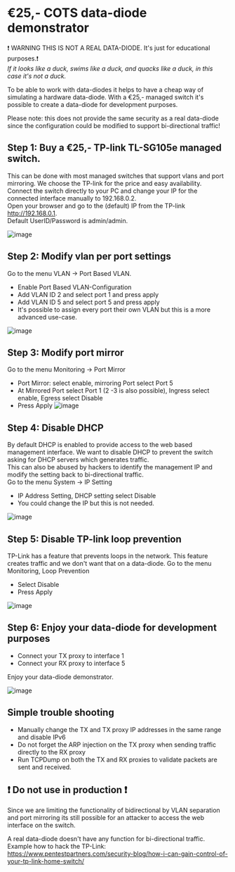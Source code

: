# €25,- COTS data-diode demonstrator

:exclamation: WARNING THIS IS NOT A REAL DATA-DIODE. It's just for educational purposes.:exclamation: <br>
<i>If it looks like a duck, swims like a duck, and quacks like a duck, in this case it's not a duck.</i>

To be able to work with data-diodes it helps to have a cheap way of simulating a hardware data-diode. With a €25,- managed switch it's possible to create a 
data-diode for development purposes. <br>

Please note: this does not provide the same security as a real data-diode since the configuration could be modified to support bi-directional traffic!

## Step 1: Buy a €25,- TP-link TL-SG105e managed switch. 
This can be done with most managed switches that support vlans and port mirroring. We choose the TP-link for the price and easy availability. <br>
Connect the switch directly to your PC and change your IP for the connected interface manually to 192.168.0.2. <br>
Open your browser and go to the (default) IP from the TP-link http://192.168.0.1. <br>
Default UserID/Password is admin/admin.<br> 

![image](https://user-images.githubusercontent.com/104058636/191473913-58559b57-3696-435c-aff6-6d4eef8399a0.png)

## Step 2: Modify vlan per port settings
Go to the menu VLAN -> Port Based VLAN. <br>
- Enable Port Based VLAN-Configuration
- Add VLAN ID 2 and select port 1 and press apply
- Add VLAN ID 5 and select port 5 and press apply
- It's possible to assign every port their own VLAN but this is a more advanced use-case.

![image](https://user-images.githubusercontent.com/104058636/191473927-efe1f544-13dd-4451-a903-eacb9821a65c.png)

## Step 3: Modify port mirror
Go to the menu Monitoring -> Port Mirror
- Port Mirror: select enable, mirroring Port select Port 5
- At Mirrored Port select Port 1 (2 -3 is also possible), Ingress select enable, Egress select Disable
- Press Apply
![image](https://user-images.githubusercontent.com/104058636/191473943-0fe849d8-6d76-45df-9663-3d57da09f4b2.png)

## Step 4: Disable DHCP 
By default DHCP is enabled to provide access to the web based management interface. We want to disable DHCP to prevent the switch asking for DHCP servers which generates traffic.<br>
This can also be abused by hackers to identify the management IP and modify the setting back to bi-directional traffic.<br>
Go to the menu System -> IP Setting
- IP Address Setting, DHCP setting select Disable
- You could change the IP but this is not needed.

![image](https://user-images.githubusercontent.com/104058636/191473962-7fe15d02-751c-49ca-aefc-b01e2751a892.png)

## Step 5: Disable TP-link loop prevention
TP-Link has a feature that prevents loops in the network. This feature creates traffic and we don't want that on a data-diode. 
Go to the menu Monitoring, Loop Prevention
- Select Disable
- Press Apply

![image](https://user-images.githubusercontent.com/104058636/191473996-ccb0c431-8a34-4b8e-bea8-b2cc396d95c3.png)

## Step 6: Enjoy your data-diode for development purposes 
- Connect your TX proxy to interface 1 
- Connect your RX proxy to interface 5

Enjoy your data-diode demonstrator. 

![image](https://user-images.githubusercontent.com/104058636/191474016-c051a4ab-8054-4e5b-a6da-2b7bdba0a79d.png)

## Simple trouble shooting
- Manually change the TX and TX proxy IP addresses in the same range and disable IPv6
- Do not forget the ARP injection on the TX proxy when sending traffic directly to the RX proxy
- Run TCPDump on both the TX and RX proxies to validate packets are sent and received.

## :exclamation: Do not use in production :exclamation:
Since we are limiting the functionality of bidirectional by VLAN separation and port mirroring its still possible for an attacker to access the web interface on the switch. <br>

A real data-diode doesn't have any function for bi-directional traffic.
Example how to hack the TP-Link: https://www.pentestpartners.com/security-blog/how-i-can-gain-control-of-your-tp-link-home-switch/
